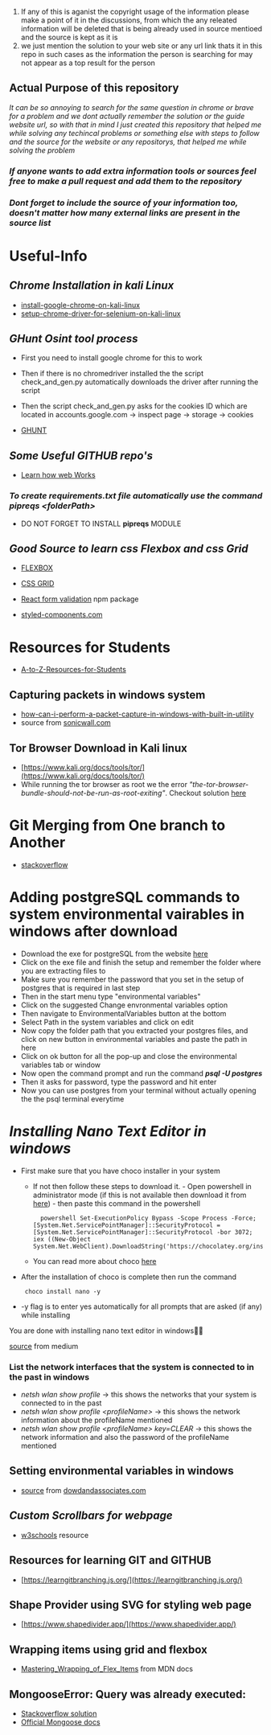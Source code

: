 1. If any of this is aganist the copyright usage of the information please make a point of it in the discussions, from which the any releated information will be deleted that is being already used in source mentioed and the source is kept as it is 
2. we just mention the solution to your web site or any url link thats it in this repo in such cases as the information the person is searching for may not appear as a top result for the person


## Actual Purpose of this repository

_It can be so annoying to search for the same question in chrome or brave for a problem and we dont actually remember the solution or the guide website url, so with that in mind I just created this repository that helped me while solving any techincal problems or something else with steps to follow and the source for the website or any repositorys, that helped me while solving the problem_

### _If anyone wants to add extra information tools or sources feel free to make a pull request and add them to the repository_

### _Dont forget to include the source of your information too, doesn't matter how many external links are present in the source list_

# Useful-Info

## ___Chrome Installation in kali Linux___ 
- [install-google-chrome-on-kali-linux](https://www.tecmint.com/install-google-chrome-on-kali-linux/)
- [setup-chrome-driver-for-selenium-on-kali-linux](https://techstarspace.engineer/2020/02/19/setup-chrome-driver-for-selenium-on-kali-linux/)


## ___GHunt Osint tool process___
- First you need to install google chrome for this to work
- Then if there is no chromedriver installed the the script check_and_gen.py automatically downloads the driver after running the script
- Then the script check_and_gen.py asks for the cookies ID which are located in accounts.google.com -\> inspect page -\> storage -\> cookies


- [GHUNT](https://hackersonlineclub.com/ghunt-osint-suite-to-investigate-google-accounts/)


## ___Some Useful GITHUB repo's___
- [Learn how web Works](https://github.com/vasanthk/how-web-works)


### ___To create requirements.txt file automatically use the command pipreqs \<folderPath>___
- DO NOT FORGET TO INSTALL **pipreqs** MODULE


## ___Good Source to learn css Flexbox and css Grid___
- [FLEXBOX](https://css-tricks.com/snippets/css/a-guide-to-flexbox/)
- [CSS GRID](https://css-tricks.com/snippets/css/complete-guide-grid/)

- [React form validation](https://www.npmjs.com/package/react-validation) npm package
- [styled-components.com](https://styled-components.com/) 


# Resources for Students 
- [A-to-Z-Resources-for-Students](https://github.com/dipakkr/A-to-Z-Resources-for-Students)


## Capturing packets in windows system
- [how-can-i-perform-a-packet-capture-in-windows-with-built-in-utility](https://www.sonicwall.com/support/knowledge-base/how-can-i-perform-a-packet-capture-in-windows-with-built-in-utility/170905204545360/)
- source from [sonicwall.com](https://sonicwall.com)

## Tor Browser Download in Kali linux
- [https://www.kali.org/docs/tools/tor/](https://www.kali.org/docs/tools/tor/)
- While running the tor browser as root we the error _"the-tor-browser-bundle-should-not-be-run-as-root-exiting"_. Checkout solution [here](https://cyruslab.net/2012/11/16/the-tor-browser-bundle-should-not-be-run-as-root-exiting/)

# Git Merging from One branch to Another
- [stackoverflow](https://stackoverflow.com/questions/20101994/git-pull-from-master-into-the-development-branch)


# Adding postgreSQL commands to system environmental vairables in windows after download
- Download the exe for postgreSQL from the website [here](https://www.enterprisedb.com/downloads/postgres-postgresql-downloads) 
- Click on the exe file and finish the setup and remember the folder where you are extracting files to
- Make sure you remember the password that you set in the setup of postgres that is required in last step
- Then in the start menu type "environmental variables" 
- Click on the suggested Change envronmental variables option
- Then navigate to EnvironmentalVariables button at the bottom
- Select Path in the system variables and click on edit
- Now copy the folder path that you extracted your postgres files, and click on new button in environmental variables and paste the path in here
- Click on ok button for all the pop-up and close the environmental variables tab or window
- Now open the command prompt and run the command **_psql -U postgres_**
- Then it asks for password, type the password and hit enter
- Now you can use postgres from your terminal without actually opening the the psql terminal everytime


# _Installing Nano Text Editor in windows_

 - First make sure that you have choco installer in your system 
    - If not then follow these steps to download it.
          - Open powershell in administrator mode (if this is not available then download it from [here](https://docs.microsoft.com/en-us/powershell/scripting/install/installing-powershell?view=powershell-7.1))
          - then paste this command in the powershell

            powershell Set-ExecutionPolicy Bypass -Scope Process -Force; [System.Net.ServicePointManager]::SecurityProtocol = [System.Net.ServicePointManager]::SecurityProtocol -bor 3072; iex ((New-Object System.Net.WebClient).DownloadString('https://chocolatey.org/install.ps1'))
     - You can read more about choco [here](https://chocolatey.org)
  - After the installation of choco is complete then run the command

         choco install nano -y 
  - -y flag is to enter yes automatically for all prompts that are asked (if any) while installing

You are done with installing nano text editor in windows🥳🥳

[source](https://handhikayp.medium.com/install-nano-text-editor-in-windows-10-26d48aa998d4) from medium

### List the network interfaces that the system is connected to in the past in windows
- _netsh wlan show profile_    -> this shows the networks that your system is connected to in the past
- _netsh wlan show profile \<profileName>_   -> this shows the network information about the profileName mentioned
- _netsh wlan show profile \<profileName> key=CLEAR_  -> this shows the network information and also the password of the profileName mentioned

## Setting environmental variables in windows
- [source](https://www.dowdandassociates.com/blog/content/howto-set-an-environment-variable-in-windows-command-line-and-registry/) from [dowdandassociates.com](https://dowdandassociates.com)

## _Custom Scrollbars for webpage_
- [w3schools](https://www.w3schools.com/howto/howto_css_custom_scrollbar.asp) resource

## Resources for learning GIT and GITHUB
- [https://learngitbranching.js.org/](https://learngitbranching.js.org/)

## Shape Provider using SVG for styling web page
- [https://www.shapedivider.app/](https://www.shapedivider.app/)

## Wrapping items using grid and flexbox
- [Mastering_Wrapping_of_Flex_Items](https://developer.mozilla.org/en-US/docs/Web/CSS/CSS_Flexible_Box_Layout/Mastering_Wrapping_of_Flex_Items) from MDN docs

## MongooseError: Query was already executed:
- [Stackoverflow solution](https://stackoverflow.com/questions/68945315/mongooseerror-query-was-already-executed)
- [Official Mongoose docs](https://mongoosejs.com/docs/migrating_to_6.html#duplicate-query-execution)
